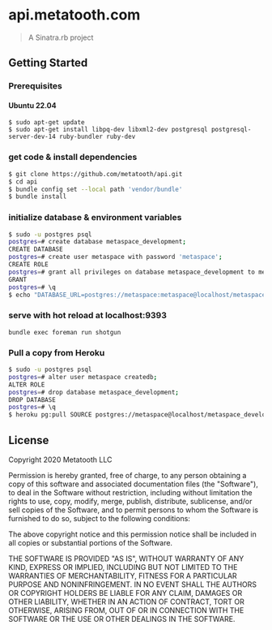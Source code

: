 # api.metatooth.com

> A Sinatra.rb project

## Getting Started

### Prerequisites

#### Ubuntu 22.04

```
$ sudo apt-get update
$ sudo apt-get install libpq-dev libxml2-dev postgresql postgresql-server-dev-14 ruby-bundler ruby-dev
```

### get code & install dependencies

``` bash
$ git clone https://github.com/metatooth/api.git
$ cd api
$ bundle config set --local path 'vendor/bundle'
$ bundle install
```

### initialize database & environment variables

``` bash
$ sudo -u postgres psql
postgres=# create database metaspace_development;
CREATE DATABASE
postgres=# create user metaspace with password 'metaspace';
CREATE ROLE
postgres=# grant all privileges on database metaspace_development to metaspace;
GRANT
postgres=# \q
$ echo "DATABASE_URL=postgres://metaspace:metaspace@localhost/metaspace_development" > .env
```

### serve with hot reload at localhost:9393
```
bundle exec foreman run shotgun
```

### Pull a copy from Heroku

``` bash
$ sudo -u postgres psql
postgres=# alter user metaspace createdb;
ALTER ROLE
postgres=# drop database metaspace_development;
DROP DATABASE
postgres=# \q
$ heroku pg:pull SOURCE postgres://metaspace@localhost/metaspace_development
```

## License

Copyright 2020 Metatooth LLC

Permission is hereby granted, free of charge, to any person obtaining a copy of this software and associated documentation files (the "Software"), to deal in the Software without restriction, including without limitation the rights to use, copy, modify, merge, publish, distribute, sublicense, and/or sell copies of the Software, and to permit persons to whom the Software is furnished to do so, subject to the following conditions:

The above copyright notice and this permission notice shall be included in all copies or substantial portions of the Software.

THE SOFTWARE IS PROVIDED "AS IS", WITHOUT WARRANTY OF ANY KIND, EXPRESS OR IMPLIED, INCLUDING BUT NOT LIMITED TO THE WARRANTIES OF MERCHANTABILITY, FITNESS FOR A PARTICULAR PURPOSE AND NONINFRINGEMENT. IN NO EVENT SHALL THE AUTHORS OR COPYRIGHT HOLDERS BE LIABLE FOR ANY CLAIM, DAMAGES OR OTHER LIABILITY, WHETHER IN AN ACTION OF CONTRACT, TORT OR OTHERWISE, ARISING FROM, OUT OF OR IN CONNECTION WITH THE SOFTWARE OR THE USE OR OTHER DEALINGS IN THE SOFTWARE.
